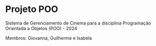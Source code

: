 # Projeto POO
<p>Sistema de Gerenciamento de Cinema para a disciplina Programação Orientada a Objetos (POO) - 2024</p>
<p>Membros: Giovanna, Guilherme e Isabela</p>

